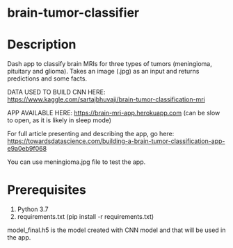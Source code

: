 # brain-tumor-classifier

# Description 

Dash app to classify brain MRIs for three types of tumors (meningioma, pituitary and glioma). Takes an image (.jpg) as an input and returns predictions and some facts. 

DATA USED TO BUILD CNN HERE: https://www.kaggle.com/sartajbhuvaji/brain-tumor-classification-mri

APP AVAILABLE HERE:  https://brain-mri-app.herokuapp.com (can be slow to open, as it is likely in sleep mode)

For full article presenting and describing the app, go here: https://towardsdatascience.com/building-a-brain-tumor-classification-app-e9a0eb9f068

You can use meningioma.jpg file to test the app.

# Prerequisites

1. Python 3.7
2. requirements.txt (pip install -r requirements.txt)

model_final.h5 is the model created with CNN model and that will be used in the app. 
